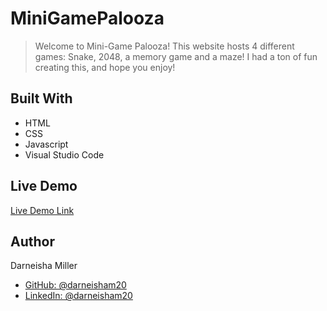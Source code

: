 # MiniGamePalooza

> Welcome to Mini-Game Palooza! This website hosts 4 different games: Snake, 2048, a memory game and a maze! I had a ton of fun creating this, and hope you enjoy!

## Built With

- HTML
- CSS
- Javascript
- Visual Studio Code

## Live Demo

[Live Demo Link](#)

## Author

Darneisha Miller

- [GitHub: @darneisham20](https://github.com/darneisham20)
- [LinkedIn: @darneisham20](https://www.linkedin.com/in/darneishamiller/)
